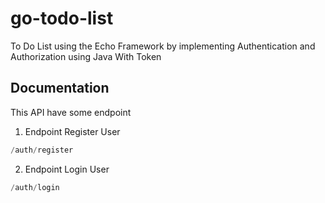 ﻿# go-todo-list
To Do List using the Echo Framework by implementing Authentication and Authorization using Java With Token

## Documentation
This API have some endpoint
1. Endpoint Register User 

```php
/auth/register
```
2. Endpoint Login User

```php
/auth/login
```
